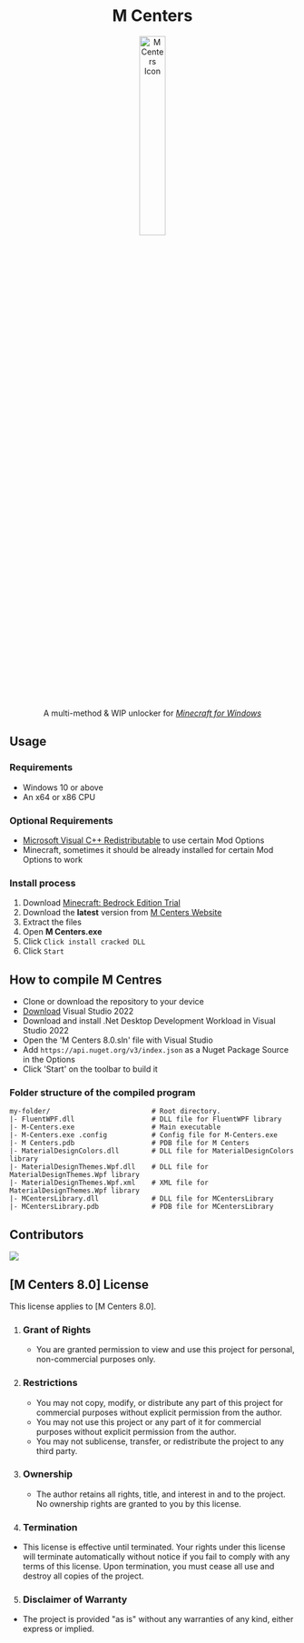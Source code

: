<h1 align='center'>M Centers</h1>
<p align='center'>
  <img src='https://github.com/OpenM-Project/reMCenters/blob/master/MCenters/images/mcenter_5_icon.png?raw=true' alt='M Centers Icon' width="30%">
</p>

<p align='center'>A multi-method &amp; WIP unlocker for <em><a href="ms-windows-store://pdp/?ProductId=9NBLGGH2JHXJ">Minecraft for Windows</a></em>
</p>

## Usage

### Requirements

  - Windows 10 or above
  - An x64 or x86 CPU
### Optional Requirements
  - [Microsoft Visual C++ Redistributable](https://aka.ms/vs/17/release/vc_redist.x64.exe) to use certain Mod Options
  - Minecraft, sometimes it should be already installed for certain Mod Options to work

<h3>Install process</h3>
<ol>
    <li>Download <a href="ms-windows-store://pdp/?ProductId=9NBLGGH2JHXJ">Minecraft: Bedrock Edition Trial</a></li>
    <li>Download the <strong>latest</strong> version from <a href="https://mcenters.net/Downloads/M-Centers-8th-Edition/">M Centers Website</a></li>
    <li>Extract the files</li>
    <li>Open <strong>M Centers.exe</strong></li>
    <li>Click <code>Click install cracked DLL</code></li>
    <li>Click <code>Start</code></li>
</ol>

## How to compile M Centres
- Clone or download the repository to your device
- [Download](https://visualstudio.microsoft.com/) Visual Studio 2022
- Download and install .Net Desktop Development Workload in Visual Studio 2022
- Open the 'M Centers 8.0.sln' file with Visual Studio
- Add `https://api.nuget.org/v3/index.json` as a Nuget Package Source in the Options
- Click 'Start' on the toolbar to build it

### Folder structure of the compiled program 
```
my-folder/                         # Root directory.
|- FluentWPF.dll                   # DLL file for FluentWPF library
|- M-Centers.exe                   # Main executable
|- M-Centers.exe .config           # Config file for M-Centers.exe
|- M Centers.pdb                   # PDB file for M Centers
|- MaterialDesignColors.dll        # DLL file for MaterialDesignColors library
|- MaterialDesignThemes.Wpf.dll    # DLL file for MaterialDesignThemes.Wpf library
|- MaterialDesignThemes.Wpf.xml    # XML file for MaterialDesignThemes.Wpf library
|- MCentersLibrary.dll             # DLL file for MCentersLibrary
|- MCentersLibrary.pdb             # PDB file for MCentersLibrary
```
## Contributors

 <a href = "https://github.com/OpenM-Project/reMCenters/graphs/contributors">
   <img src = "https://contrib.rocks/image?repo=OpenM-Project/reMCenters"/>
 </a>

## [M Centers 8.0] License

This license applies to [M Centers 8.0].

1. ### Grant of Rights
   - You are granted permission to view and use this project for personal, non-commercial purposes only.

2. ### Restrictions
   - You may not copy, modify, or distribute any part of this project for commercial purposes without explicit permission from the author.
   - You may not use this project or any part of it for commercial purposes without explicit permission from the author.
   - You may not sublicense, transfer, or redistribute the project to any third party.

3. ### Ownership
   - The author retains all rights, title, and interest in and to the project. No ownership rights are granted to you by this license.

4. ### Termination
  - This license is effective until terminated. Your rights under this license will terminate automatically without notice if you fail to comply with any terms of this license. Upon termination, you must cease all use and destroy all copies of the project.

5. ### Disclaimer of Warranty
  - The project is provided "as is" without any warranties of any kind, either express or implied.
